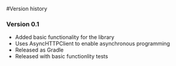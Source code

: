 
#Version history


### Version 0.1

* Added basic functionality for the library
* Uses AsyncHTTPClient to enable asynchronous programming
* Released as Gradle
* Released with basic functionlity tests